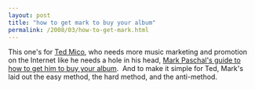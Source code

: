 ```yaml
---
layout: post
title: "how to get mark to buy your album"
permalink: /2008/03/how-to-get-mark.html
---
```


<p>This one's for <a href="http://valleywag.com/366638/we-dont-need-your-internet-marketing-say-music-labels">Ted Mico</a>, who needs more music marketing and promotion on the Internet like he needs a hole in his head, <a href="http://mark.vox.com/library/post/how-to-get-me-to-buy-your-album.html">Mark Paschal's guide to how to get him to buy your album</a>.&nbsp; And to make it simple for Ted, Mark's laid out the easy method, the hard method, and the anti-method.</p>


